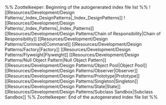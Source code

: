 %% Zoottelkeeper: Beginning of the autogenerated index file list  %%
 ![[Resources/Development/Design Patterns/_Index_DesignPatterns|_Index_DesignPatterns]]
 ![[Resources/Development/Design Patterns/_Index_Patterns|_Index_Patterns]]
 [[Resources/Development/Design Patterns/Chain of Responsibility|Chain of Responsibility]]
 [[Resources/Development/Design Patterns/Command|Command]]
 [[Resources/Development/Design Patterns/Factory|Factory]]
 [[Resources/Development/Design Patterns/Flyweight|Flyweight]]
 [[Resources/Development/Design Patterns/Null Object Pattern|Null Object Pattern]]
 [[Resources/Development/Design Patterns/Object Pool|Object Pool]]
 [[Resources/Development/Design Patterns/Observer|Observer]]
 [[Resources/Development/Design Patterns/Prototype|Prototype]]
 [[Resources/Development/Design Patterns/Singleton|Singleton]]
 [[Resources/Development/Design Patterns/State|State]]
 [[Resources/Development/Design Patterns/Subclass Sandbox|Subclass Sandbox]]
%% Zoottelkeeper: End of the autogenerated index file list  %%
